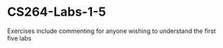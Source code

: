 # CS264-Labs-1-5
Exercises include commenting for anyone wishing to understand the first five labs 
